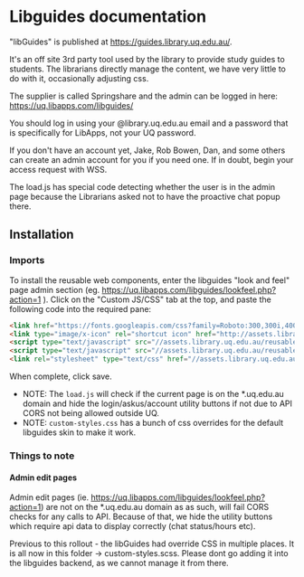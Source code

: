 # Libguides documentation

"libGuides" is published at <https://guides.library.uq.edu.au/>.

It's an off site 3rd party tool used by the library to provide study guides to students. The librarians directly manage the content, we have very little to do with it, occasionally adjusting css.

The supplier is called Springshare and the admin can be logged in here: https://uq.libapps.com/libguides/

You should log in using your @library.uq.edu.au email and a password that is specifically for LibApps, not your UQ password.

If you don't have an account yet, Jake, Rob Bowen, Dan, and some others can create an admin account for you if you need one. If in doubt, begin your access request with WSS.

The load.js has special code detecting whether the user is in the admin page because the Librarians asked not to have the proactive chat popup there.

## Installation

### Imports

To install the reusable web components, enter the libguides "look and feel" page admin section (eg. <https://uq.libapps.com/libguides/lookfeel.php?action=1> ). Click on the "Custom JS/CSS" tab at the top, and paste the following code into the required pane:

```html
<link href="https://fonts.googleapis.com/css?family=Roboto:300,300i,400,400i,500,500i,700" rel="stylesheet">
<link type="image/x-icon" rel="shortcut icon" href="http://assets.library.uq.edu.au/reusable-webcomponents/favicon.ico">
<script type="text/javascript" src="//assets.library.uq.edu.au/reusable-webcomponents/applications/libguides/load.js"></script>
<script type="text/javascript" src="//assets.library.uq.edu.au/reusable-webcomponents/uq-lib-reusable.min.js"></script>
<link rel="stylesheet" type="text/css" href="//assets.library.uq.edu.au/reusable-webcomponents/applications/libguides/custom-styles.css">
```

When complete, click save.

- NOTE: The `load.js` will check if the current page is on the \*.uq.edu.au domain and hide the login/askus/account utility buttons if not due to API CORS not being allowed outside UQ.
- NOTE: `custom-styles.css` has a bunch of css overrides for the default libguides skin to make it work.


### Things to note

#### Admin edit pages

Admin edit pages (ie. <https://uq.libapps.com/libguides/lookfeel.php?action=1>) are not on the \*.uq.edu.au domain as as such, will fail CORS checks for any calls to API. Because of that, we hide the utility buttons which require api data to display correctly (chat status/hours etc).

Previous to this rollout - the libGuides had override CSS in multiple places. It is all now in this folder -> custom-styles.scss. Please dont go adding it into the libguides backend, as we cannot manage it from there.
